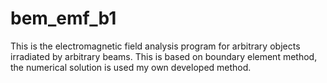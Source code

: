 # bem_emf_b1
This is the electromagnetic field analysis program for arbitrary objects irradiated by arbitrary beams. This is based on boundary element method, the numerical solution is used my own developed method.

